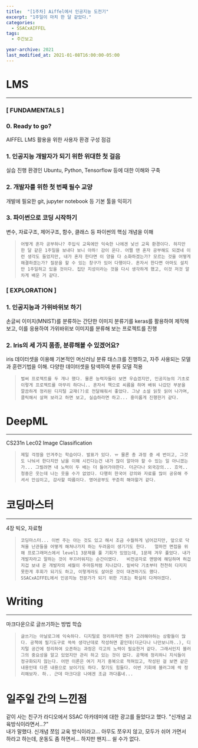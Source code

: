 ```yaml
---
title:  "[1주차] Aiffel에서 인공지능 도전기"
excerpt: "1주일이 마치 한 달 같았다."
categories:
  - SSACxAIFFEL
tags:
  - 주간보고

year-archive: 2021
last_modified_at: 2021-01-08T16:00:00-05:00
---
```


# LMS
---
### [ FUNDAMENTALS ]
### 0. Ready to go?   
AIFFEL LMS 활용을 위한 사용자 환경 구성 점검   
### 1. 인공지능 개발자가 되기 위한 위대한 첫 걸음   
실습 진행 환경인 Ubuntu, Python, Tensorflow 등에 대한 이해와 구축   
### 2. 개발자를 위한 첫 번째 필수 교양   
개발에 필요한 git, jupyter notebook 등 기본 툴을 익히기   
### 3. 파이썬으로 코딩 시작하기   
변수, 자료구조, 제어구조, 함수, 클래스 등 파이썬의 핵심 개념을 이해  

> `어떻게 혼자 공부하나? 주입식 교육에만 익숙한 나에겐 낯선 교육 환경이다. 하지만 한 달 같은 1주일을 보내다 보니 아하! 감이 온다. 어쩔 땐 혼자 공부해도 되겠네 이런 생각도 들었지만, 내가 혼자 한다면 이 양을 다 소화하겠는가? 모르는 것을 어떻게 해결하겠는가? 질문을 할 수 있는 창구가 있어 다행이다. 혼자서 한다면 아마도 설치만 1주일하고 있을 것이다. 집단 지성이라는 것을 다시 생각하게 했고, 이것 저것 알차게 배운 거 같다. `

### [ EXPLORATION ]   
### 1. 인공지능과 가위바위보 하기   
손글씨 이미지(MNIST)를 분류하는 간단한 이미지 분류기를 keras를 활용하여 제작해 보고, 이를 응용하여 가위바위보 이미지를 분류해 보는 프로젝트를 진행   
<!--[>> 교차검증 공부하기]({% link _posts/2021-01-05-k-fold.md %})-->
### 2. Iris의 세 가지 품종, 분류해볼 수 있겠어요?   
iris 데이터셋을 이용해 기본적인 머신러닝 분류 태스크를 진행하고, 자주 사용되는 모델과 훈련기법을 이해. 다양한 데이터셋을 탐색하여 분류 모델 적용  

> `벌써 프로젝트를 두 개나 했다. 물론 능력자들이 보면 우습겠지만, 인공지능의 기초로 이렇게 프로젝트를 마무리 하다니.. 혼자서 책으로 씨름을 하며 배워 나갔던 부분을 깔끔하게 정리된 디지털 교재(?)로 전달해줘서 좋았다. 그냥 소설 읽듯 읽어 나가며, 클릭해서 살펴 보라고 하면 보고, 실습하라면 하고... 흥미롭게 진행한거 같다. `  

# DeepML   
---
CS231n Lec02 Image Classification

> `제일 걱정을 안겨주는 학습이다. 발표가 있다. ㅠ 물론 총 과정 중 세 번이고, 그것도 나눠서 한다지만 남을 이해 시킨다는건 내가 많이 알아야 할 수 있는 일 아니겠는가... 그럴려면 내 노력이 두 배는 더 들어가야한다. 더군다나 외국강의... 흐억..  청중은 웃는데 나는 웃을 수가 없었다. 다행히 한국어 강의와 자료를 많이 공유해 주셔서 안심이고, 감사할 따름이다. 영어공부도 꾸준히 해야할거 같다.`


# 코딩마스터   
---
4장 빅오, 자료형   

> ``코딩마스터... 이번 주는 아는 것도 있고 해서 조금 수월하게 넘어갔지만, 앞으로 닥쳐올 난관들을 어떻게 해쳐나가지 하는 두려움이 생기기도 한다.  
얼마전 면접을 위해 프로그래머스에서 level1 3문제를 풀 기회가 있었는데, 1문제 겨우 풀었다. 내가 개발자라고 말하는 것이 부끄러워지는 순간이였다.  
비전공자로 맨땅에 해딩하며 허겁지겁 보내 온 개발자의 세월이 주마등처럼 지나갔다. 밑바닥 기초부터 천천히 다지지 못한게 후회가 되기도 하고, 이렇게라도 살아온 것이 대견하기도 했다.  
SSACxAIFFEL에서 인공지능 전문가가 되기 위한 기초는 확실히 다져야겠다.``

# Writing
---
마크다운으로 글쓰기하는 방법 학습

> ``글쓰기는 아날로그에 익숙하다. 디지털로 정리하자면 뭔가 고려해야하는 상황들이 많다. 공책에 필기도구로 쓱쓱 생각난데로 작성하면 끝인데(더군다나 나만보니까..), 디지털 공간에 정리하여 오픈하는 과정은 각고의 노력이 필요한거 같다. 그래서인지 블러그의 중요성을 알고 있었지만 관리 하고 있는 것이 없다.
공책에 정리하니 지식들이 정규화되지 않는다. 어떤 이론은 여기 저기 중복으로 적혀있고, 작성된 걸 보면 같은 내용인데 다른 내용으로 보이기도 하다. 찾기도 힘들다. 이번 기회에 블러그에 싹 정리해보자. 하.. 근데 마크다운 나에겐 조금 까다롭네...``  

# 일주일 간의 느낀점

같이 사는 친구가 라디오에서 SSAC 아카데미에 대한 광고를 들었다고 했다. "신개념 교육방식이라면서...?"      
내가 말했다. 신개념 쪼임 교육 방식이라고... 아무도 쪼우지 않고, 모두가 쉬어 가면서 하라고 하는데, 운동도 좀 하면서... 하지만 왠지... 쉴 수가 없다.
